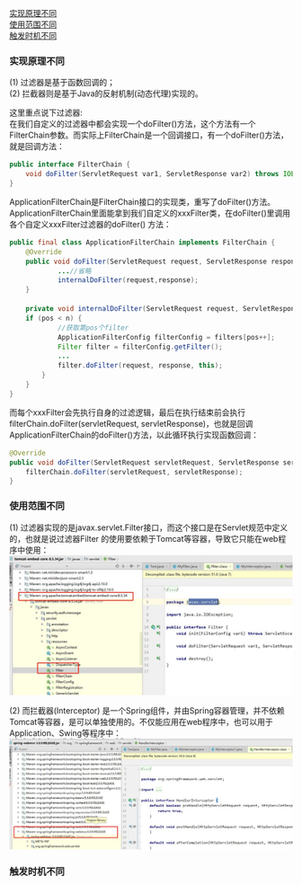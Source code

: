 [实现原理不同](#实现原理不同)  
[使用范围不同](#使用范围不同)  
[触发时机不同](#触发时机不同)
### 实现原理不同
(1) 过滤器是基于函数回调的；  
(2) 拦截器则是基于Java的反射机制(动态代理)实现的。

这里重点说下过滤器:  
在我们自定义的过滤器中都会实现一个doFilter()方法，这个方法有一个FilterChain参数。而实际上FilterChain是一个回调接口，有一个doFilter()方法，就是回调方法：
```java
public interface FilterChain {
    void doFilter(ServletRequest var1, ServletResponse var2) throws IOException, ServletException;
}
```
ApplicationFilterChain是FilterChain接口的实现类，重写了doFilter()方法。ApplicationFilterChain里面能拿到我们自定义的xxxFilter类，在doFilter()里调用各个自定义xxxFilter过滤器的doFilter() 方法：  
```java
public final class ApplicationFilterChain implements FilterChain {
    @Override
    public void doFilter(ServletRequest request, ServletResponse response) {
            ...//省略
            internalDoFilter(request,response);
    }
 
    private void internalDoFilter(ServletRequest request, ServletResponse response){
    if (pos < n) {
            //获取第pos个filter    
            ApplicationFilterConfig filterConfig = filters[pos++];        
            Filter filter = filterConfig.getFilter();
            ...
            filter.doFilter(request, response, this);
        }
    }
}
```
而每个xxxFilter会先执行自身的过滤逻辑，最后在执行结束前会执行filterChain.doFilter(servletRequest, servletResponse)，也就是回调ApplicationFilterChain的doFilter()方法，以此循环执行实现函数回调：  
```java
@Override
public void doFilter(ServletRequest servletRequest, ServletResponse servletResponse, FilterChain filterChain) throws IOException, ServletException {
	filterChain.doFilter(servletRequest, servletResponse);
}
```
### 使用范围不同
(1) 过滤器实现的是javax.servlet.Filter接口，而这个接口是在Servlet规范中定义的，也就是说过滤器Filter 的使用要依赖于Tomcat等容器，导致它只能在web程序中使用：  
![](../../resources/web/filter.jpg)

(2) 而拦截器(Interceptor) 是一个Spring组件，并由Spring容器管理，并不依赖Tomcat等容器，是可以单独使用的。不仅能应用在web程序中，也可以用于Application、Swing等程序中：  
![](../../resources/web/interceptor.jpg)
### 触发时机不同
